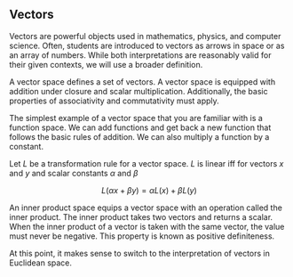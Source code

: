 ## Vectors

Vectors are powerful objects used in mathematics, physics, and computer science. Often, students are introduced to vectors as arrows in space or as an array of numbers. While both interpretations are reasonably valid for their given contexts, we will use a broader definition.


A vector space defines a set of vectors. A vector space is equipped with addition under closure and scalar multiplication. Additionally, the basic properties of associativity and commutativity must apply.


The simplest example of a vector space that you are familiar with is a function space. We can add functions and get back a new function that follows the basic rules of addition. We can also multiply a function by a constant.



Let $L$ be a transformation rule for a vector space. $L$ is linear iff for vectors $x$ and $y$ and scalar constants $\alpha$ and $\beta$

$$
L(\alpha x+ \beta y) = \alpha L(x) + \beta L(y)
$$

An inner product space equips a vector space with an operation called the inner product. The inner product takes two vectors and returns a scalar. When the inner product of a vector is taken with the same vector, the value must never be negative. This property is known as positive definiteness.



At this point, it makes sense to switch to the interpretation of vectors in Euclidean space.